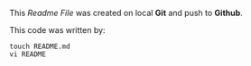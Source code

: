 This _Readme File_ was created on local __Git__ and push to __Github__.

This code was written by:

~~~~
touch README.md
vi README
~~~~


